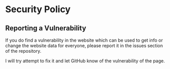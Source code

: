 # Security Policy

## Reporting a Vulnerability

If you do find a vulnerability in the website which can be used to get info or change the website data for everyone, please report it in the issues section
of the repository.

I will try attempt to fix it and let GitHub know of the vulnerability of the page.
